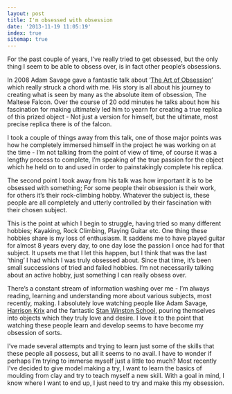 ```yaml
---
layout: post
title: I'm obsessed with obsession
date: '2013-11-19 11:05:19'
index: true
sitemap: true
---
```


<p>For the past couple of years, I&rsquo;ve really tried to get obsessed, but the only thing I seem to be able to obsess over, is in fact other people&rsquo;s obsessions.</p>
<p>In 2008 Adam Savage gave a fantastic talk about &lsquo;<a title="Adam Save - The Art of Obsession" href="http://www.youtube.com/watch?v=29SopXQfc_s">The Art of Obsession</a>&rsquo; which really struck a chord with me. His story is all about his journey to creating what is seen by many as the absolute item of obsession, The Maltese Falcon. Over the course of 20 odd minutes he talks about how his fascination for making ultimately led him to yearn for creating a true replica of this prized object - Not just a version for himself, but the ultimate, most precise replica there is of the falcon.</p>
<p>I took a couple of things away from this talk, one of those major points was how he completely immersed himself in the project he was working on at the time - I&rsquo;m not talking from the point of view of time, of course it was a lengthy process to complete, I&rsquo;m speaking of the true passion for the object which he held on to and used in order to painstakingly complete his replica.</p>
<p>The second point I took away from his talk was how important it is to be obsessed with something; For some people their obsession is their work, for others it&rsquo;s their rock-climbing hobby. Whatever the subject is, these people are all completely and utterly controlled by their fascination with their chosen subject.</p>
<p>This is the point at which I begin to struggle, having tried so many different hobbies; Kayaking, Rock Climbing, Playing Guitar etc. One thing these hobbies share is my loss of enthusiasm. It saddens me to have played guitar for almost 8 years every day, to one day lose the passion I once had for that subject. It upsets me that I let this happen, but I think that was the last &lsquo;thing&rsquo; I had which I was truly obsessed about. Since that time, it&rsquo;s been small successions of tried and failed hobbies. I&rsquo;m not necessarily talking about an active hobby, just something I can really obsess over.</p>
<p>There&rsquo;s a constant stream of information washing over me - I&rsquo;m always reading, learning and understanding more about various subjects, most recently, making. I absolutely love watching people like Adam Savage, <a href="http://www.volpinprops.com">Harrison Krix</a> and the fantastic <a href="https://www.stanwinstonschool.com/">Stan Winston School</a>, pouring themselves into objects which they truly love and desire. I love it to the point that watching these people learn and develop seems to have become my obsession of sorts.</p>
<p>I&rsquo;ve made several attempts and trying to learn just some of the skills that these people all possess, but all it seems to no avail. I have to wonder if perhaps I&rsquo;m trying to immerse myself just a little too much? Most recently I&rsquo;ve decided to give model making a try, I want to learn the basics of moulding from clay and try to teach myself a new skill. With a goal in mind, I know where I want to end up, I just need to try and make this my obsession.</p>
